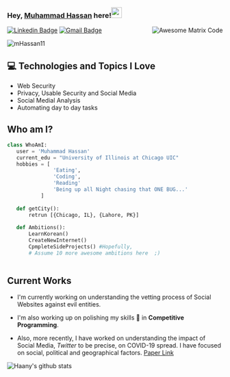 
### Hey, [Muhammad Hassan](https://www.facebook.com/cinnaMan96/) here!<img src="https://media.giphy.com/media/hvRJCLFzcasrR4ia7z/giphy.gif" width="25px">

<img src = 'https://media.giphy.com/media/jTNG3RF6EwbkpD4LZx/giphy.gif' alt = 'Awesome Matrix Code' align='right'/>


[![Linkedin Badge](https://img.shields.io/badge/-MuhammadHassan-blue?style=flat-square&logo=Linkedin&logoColor=white&link=https://www.linkedin.com/in/mhassan11)](https://www.linkedin.com/in/mhassan11) [![Gmail Badge](https://img.shields.io/badge/-Hassan-c14438?style=flat-square&logo=Gmail&logoColor=white&link=mailto:mhassan.3939@gmail.com)](mailto:mhassan.3939@gmail.com) 
<p align="left"> <img src="https://komarev.com/ghpvc/?username=mHassan11" alt="mHassan11" /> </p>

## :computer: Technologies and Topics I Love
* Web Security
* Privacy, Usable Security and Social Media
* Social Medial Analysis
* Automating day to day tasks


 ## Who am I?
 ```python
 class WhoAmI:
 	user = 'Muhammad Hassan'
	current_edu = "University of Illinois at Chicago UIC"
	hobbies = [
				'Eating',
				'Coding',
				'Reading'
				'Being up all Night chasing that ONE BUG...'
			]
	
	def getCity():
		retrun [{Chicago, IL}, {Lahore, PK}]
	
	def Ambitions():
		LearnKorean()
		CreateNewInternet()
		CpmpleteSideProjects() #Hopefully,
		# Assume 10 more awesome ambitions here  ;)
	
 ```
 
## Current Works
 * I'm currently working on understanding the vetting process of Social Websites against evil entities.

 * I'm also working up on polishing my skills 🌱 in **Competitive Programming**.

 * Also, more recently, I have worked on understanding the impact of Social Media, *Twitter* to be precise, on COVID-19 spread. I have focused on social, political and geographical factors. [Paper Link](https://arxiv.org/abs/2005.08379)


 ![Haany's github stats](https://github-readme-stats.vercel.app/api?username=mHassan11&show_icons=true&hide=[%22issues%22])


<!--
**mHassan11/mHassan11** is a ✨ _special_ ✨ repository because its `README.md` (this file) appears on your GitHub profile.

Here are some ideas to get you started:

- 🔭 I’m currently working on ...
- 🌱 I’m currently learning ...
- 👯 I’m looking to collaborate on ...
- 🤔 I’m looking for help with ...
- 💬 Ask me about ...
- 📫 How to reach me: ...
- 😄 Pronouns: ...
- ⚡ Fun fact: ...
-->
